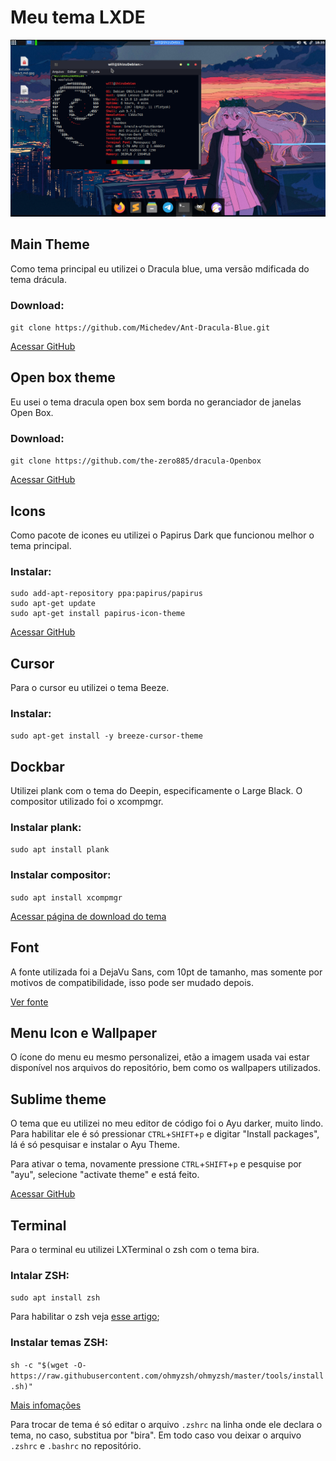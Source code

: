 # Meu tema LXDE

![Print](https://github.com/Will-Shizu/my-lxde-theme/blob/main/print.png)

## Main Theme
Como tema principal eu utilizei o Dracula blue, uma versão mdificada do tema drácula.

### Download:

`git clone https://github.com/Michedev/Ant-Dracula-Blue.git`

[Acessar GitHub](https://github.com/Michedev/Ant-Dracula-Blue)


## Open box theme
Eu usei o tema dracula open box sem borda no geranciador de janelas Open Box.

### Download:

`git clone https://github.com/the-zero885/dracula-Openbox`

[Acessar GitHub](https://github.com/the-zero885/dracula-Openbox)


## Icons
Como pacote de icones eu utilizei o Papirus Dark que funcionou melhor o tema principal.

### Instalar:
```
sudo add-apt-repository ppa:papirus/papirus
sudo apt-get update
sudo apt-get install papirus-icon-theme
```

[Acessar GitHub](https://github.com/PapirusDevelopmentTeam/papirus-icon-theme)


## Cursor
Para o cursor eu utilizei o tema Beeze.

### Instalar:

`sudo apt-get install -y breeze-cursor-theme`


## Dockbar
Utilizei plank com o tema do Deepin, especificamente o Large Black. O compositor utilizado foi o xcompmgr.

### Instalar plank:

`sudo apt install plank`


### Instalar compositor:

`sudo apt install xcompmgr`

[Acessar página de download do tema](https://www.gnome-look.org/p/1333368/)


## Font
A fonte utilizada foi a DejaVu Sans, com 10pt de tamanho, mas somente por motivos de compatibilidade, isso pode ser mudado depois.

[Ver fonte](https://www.fontsquirrel.com/fonts/dejavu-sans)


## Menu Icon e Wallpaper
O ícone do menu eu mesmo personalizei, etão a imagem usada vai estar disponível nos arquivos do repositório, bem como os wallpapers utilizados.


## Sublime theme
O tema que eu utilizei no meu editor de código foi o Ayu darker, muito lindo. Para habilitar ele é só pressionar `CTRL`+`SHIFT`+`p` e digitar "Install packages", lá é só pesquisar e instalar o Ayu Theme.

Para ativar o tema, novamente pressione `CTRL`+`SHIFT`+`p` e pesquise por "ayu", selecione "activate theme" e está feito.

[Acessar GitHub](https://github.com/dempfi/ayu)


## Terminal
Para o terminal eu utilizei LXTerminal o zsh com o tema bira.

### Intalar ZSH:

`sudo apt install zsh`

Para habilitar o zsh veja [esse artigo](https://diolinux.com.br/linux/alterar-o-terminal-padrao-bash-zsh.html);

### Instalar temas ZSH:

`sh -c "$(wget -O- https://raw.githubusercontent.com/ohmyzsh/ohmyzsh/master/tools/install.sh)"`

[Mais infomações](https://github.com/ohmyzsh/ohmyzsh)

Para trocar de tema é só editar o arquivo `.zshrc` na linha onde ele declara o tema, no caso, substitua por "bira". Em todo caso vou deixar o arquivo `.zshrc` e `.bashrc` no repositório.